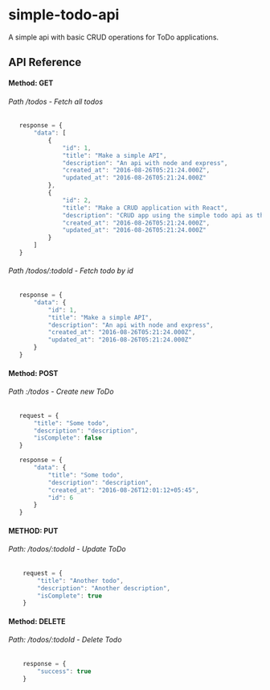 # simple-todo-api
A simple api with basic CRUD operations for ToDo applications.

## API Reference

#### Method: GET
###### Path /todos - Fetch all todos
 ```javascript
    response = {
        "data": [
            {
                "id": 1,
                "title": "Make a simple API",
                "description": "An api with node and express",
                "created_at": "2016-08-26T05:21:24.000Z",
                "updated_at": "2016-08-26T05:21:24.000Z"
            },
            {
                "id": 2,
                "title": "Make a CRUD application with React",
                "description": "CRUD app using the simple todo api as the back end",
                "created_at": "2016-08-26T05:21:24.000Z",
                "updated_at": "2016-08-26T05:21:24.000Z"
            }
        ]
    }
 ```
 
###### Path /todos/:todoId - Fetch todo by id
 
 ```javascript
    response = {
        "data": {
            "id": 1,
            "title": "Make a simple API",
            "description": "An api with node and express",
            "created_at": "2016-08-26T05:21:24.000Z",
            "updated_at": "2016-08-26T05:21:24.000Z"
        }
    }
 ```
#### Method: POST

###### Path :/todos - Create new ToDo

 ``` javascript
    request = {
        "title": "Some todo",
        "description": "description",
        "isComplete": false
    }
 
    response = {
        "data": {
            "title": "Some todo",
            "description": "description",
            "created_at": "2016-08-26T12:01:12+05:45",
            "id": 6
        }
    }
```
 

#### METHOD: PUT

###### Path: /todos/:todoId - Update ToDo
```javascript
    request = {
        "title": "Another todo",
        "description": "Another description",
        "isComplete": true
    }
```

#### Method: DELETE

###### Path: /todos/:todoId - Delete Todo
```javascript
    response = {
        "success": true
    }
```           
 
 